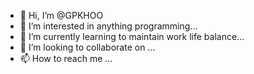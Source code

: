 - 👋 Hi, I’m @GPKHOO
- 👀 I’m interested in anything programming...
- 🌱 I’m currently learning to maintain work life balance...
- 💞️ I’m looking to collaborate on ...
- 📫 How to reach me ...

<!---
GPKHOO/GPKHOO is a ✨ special ✨ repository because its `README.md` (this file) appears on your GitHub profile.
You can click the Preview link to take a look at your changes.
--->

